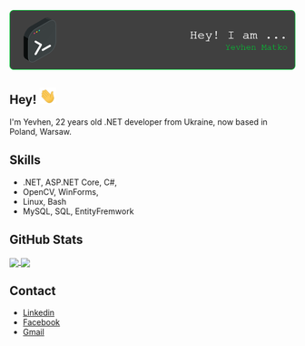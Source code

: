 ![Header](https://github.com/ymatko/ymatko/blob/main/assets/github-header-image.png)

## Hey! <img src="https://github.com/ymatko/ymatko/blob/main/assets/Hi.gif" width="29px">

I'm Yevhen, 22 years old .NET developer from Ukraine, now based in Poland, Warsaw.


## Skills
-  .NET, ASP.NET Core, C#,  
-  OpenCV, WinForms, 
-  Linux, Bash
-  MySQL, SQL, EntityFremwork

## GitHub Stats
<a align="center">
<a href="https://github.com/ymatko/ymatko">
  <img align="center" src="https://github-readme-stats.vercel.app/api?username=ymatko&show_icons=true&line_height=27&count_private=true&title_color=00c732&text_color=c9cacc&icon_color=5094F0&bg_color=1d1f21"/>
</a>
<a href="https://github.com/ymatko/ymatko">
  <img align="center" src="https://github-readme-stats.vercel.app/api/top-langs/?username=ymatko&langs_count=8&title_color=00c732&text_color=c9cacc&icon_color=5094F0&bg_color=1d1f21&langs_count=3)](https://github.com/ymatko/github-readme-stats)"/>
</a>
</a>

## Contact
- [Linkedin](https://www.linkedin.com/in/yevhen-matko-500ba5263/)
- [Facebook](https://www.facebook.com/yevhen.matko/)
- [Gmail](n246v1j80x6t@gmail.com)
